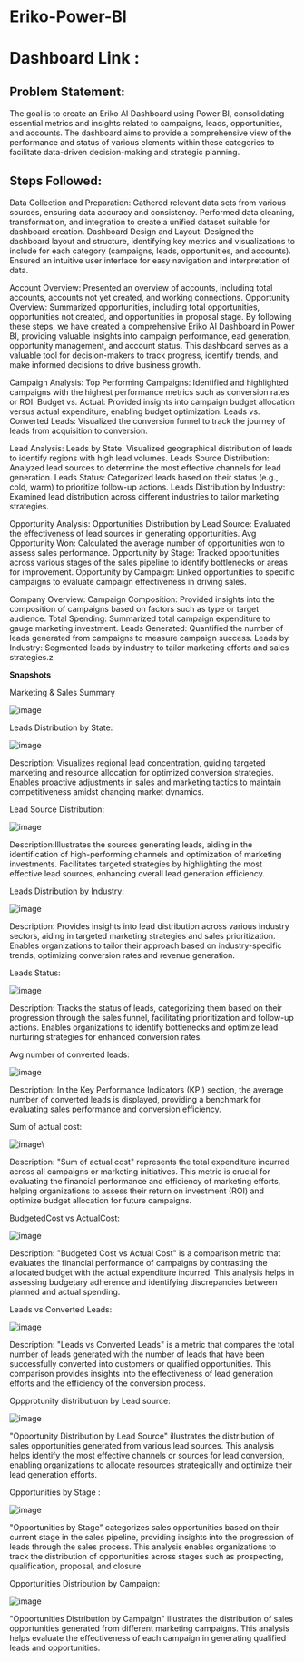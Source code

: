 # Eriko-Power-BI

# Dashboard Link : 

## Problem Statement:

The goal is to create an Eriko AI Dashboard using Power BI, consolidating essential metrics and insights related to campaigns, leads, opportunities, and accounts. 
The dashboard aims to provide a comprehensive view of the performance and status of various elements within these categories to facilitate data-driven decision-making and strategic planning.

## Steps Followed:

Data Collection and Preparation: Gathered relevant data sets from various sources, ensuring data accuracy and consistency. 
Performed data cleaning, transformation, and integration to create a unified dataset suitable for dashboard creation.
Dashboard Design and Layout: Designed the dashboard layout and structure, 
identifying key metrics and visualizations to include for each category (campaigns, leads, opportunities, and accounts). Ensured an intuitive user interface for easy navigation and interpretation of data.

Account Overview: Presented an overview of accounts, including total accounts, accounts not yet created, and working connections.
Opportunity Overview: Summarized opportunities, including total opportunities, opportunities not created, and opportunities in proposal stage.
By following these steps, we have created a comprehensive Eriko AI Dashboard in Power BI, providing valuable insights into campaign performance, 
ead generation, opportunity management, and account status. This dashboard serves as a valuable tool for decision-makers to track progress, 
identify trends, and make informed decisions to drive business growth.

Campaign Analysis:
Top Performing Campaigns: Identified and highlighted campaigns with the highest performance metrics such as conversion rates or ROI.
Budget vs. Actual: Provided insights into campaign budget allocation versus actual expenditure, enabling budget optimization.
Leads vs. Converted Leads: Visualized the conversion funnel to track the journey of leads from acquisition to conversion.

Lead Analysis:
Leads by State: Visualized geographical distribution of leads to identify regions with high lead volumes.
Leads Source Distribution: Analyzed lead sources to determine the most effective channels for lead generation.
Leads Status: Categorized leads based on their status (e.g., cold, warm) to prioritize follow-up actions.
Leads Distribution by Industry: Examined lead distribution across different industries to tailor marketing strategies.

Opportunity Analysis:
Opportunities Distribution by Lead Source: Evaluated the effectiveness of lead sources in generating opportunities.
Avg Opportunity Won: Calculated the average number of opportunities won to assess sales performance.
Opportunity by Stage: Tracked opportunities across various stages of the sales pipeline to identify bottlenecks or areas for improvement.
Opportunity by Campaign: Linked opportunities to specific campaigns to evaluate campaign effectiveness in driving sales.

Company Overview:
Campaign Composition: Provided insights into the composition of campaigns based on factors such as type or target audience.
Total Spending: Summarized total campaign expenditure to gauge marketing investment.
Leads Generated: Quantified the number of leads generated from campaigns to measure campaign success.
Leads by Industry: Segmented leads by industry to tailor marketing efforts and sales strategies.z

**Snapshots**

Marketing & Sales Summary

![image](https://github.com/vibhoreriko/Eriko-Power-BI/assets/144885104/c973eb60-370c-4dce-8bdd-da90a53e5d12)

Leads Distribution by State:

![image](https://github.com/vibhoreriko/Eriko-Power-BI/assets/144885104/bbbb1fb0-a03f-4dda-bfda-d99a10801215)

Description: Visualizes regional lead concentration, guiding targeted marketing and resource allocation for optimized conversion strategies. 
Enables proactive adjustments in sales and marketing tactics to maintain competitiveness amidst changing market dynamics.

Lead Source Distribution:

![image](https://github.com/vibhoreriko/Eriko-Power-BI/assets/144885104/a33d175b-479d-4c3f-9e73-537af1792c7b)

Description:Illustrates the sources generating leads, aiding in the identification of high-performing channels and optimization of marketing investments.
Facilitates targeted strategies by highlighting the most effective lead sources, enhancing overall lead generation efficiency.

Leads Distribution by Industry:

![image](https://github.com/vibhoreriko/Eriko-Power-BI/assets/144885104/fb9f3fbe-4b0b-400a-8554-c6c784a6ae1f)

Description: Provides insights into lead distribution across various industry sectors, aiding in targeted marketing strategies and sales prioritization.
Enables organizations to tailor their approach based on industry-specific trends, optimizing conversion rates and revenue generation.

Leads Status:

![image](https://github.com/vibhoreriko/Eriko-Power-BI/assets/144885104/ec94bf32-2af2-4c10-badb-cb984f44b7fa)

Description: Tracks the status of leads, categorizing them based on their progression through the sales funnel, facilitating prioritization and follow-up actions. 
Enables organizations to identify bottlenecks and optimize lead nurturing strategies for enhanced conversion rates.

Avg number of converted leads:

![image](https://github.com/vibhoreriko/Eriko-Power-BI/assets/144885104/fe9c1f9e-eb62-4291-8801-376c6988b908)

Description: In the Key Performance Indicators (KPI) section, the average number of converted leads is displayed, 
providing a benchmark for evaluating sales performance and conversion efficiency. 

Sum of actual cost:

![image](https://github.com/vibhoreriko/Eriko-Power-BI/assets/144885104/8e319cbc-9b52-4b6d-9b1c-e1bd47d34316)\

Description: "Sum of actual cost" represents the total expenditure incurred across all campaigns or marketing initiatives. 
This metric is crucial for evaluating the financial performance and efficiency of marketing efforts, helping
organizations to assess their return on investment (ROI) and optimize budget allocation for future campaigns.

BudgetedCost vs ActualCost: 

![image](https://github.com/vibhoreriko/Eriko-Power-BI/assets/144885104/8d860637-b3be-48e1-b0d3-0e8b3b9949cd)

Description: "Budgeted Cost vs Actual Cost" is a comparison metric that evaluates the financial performance of campaigns 
by contrasting the allocated budget with the actual expenditure incurred. This analysis helps in assessing budgetary
adherence and identifying discrepancies between planned and actual spending.

Leads vs Converted Leads:

![image](https://github.com/vibhoreriko/Eriko-Power-BI/assets/144885104/c512dfe4-67ca-4b10-99de-2286a1cbe227)

Description: "Leads vs Converted Leads" is a metric that compares the total number of leads generated with the number of leads
that have been successfully converted into customers or qualified opportunities. This comparison provides insights
into the effectiveness of lead generation efforts and the efficiency of the conversion process.

Oppprotunity distributiuon by Lead source:

![image](https://github.com/vibhoreriko/Eriko-Power-BI/assets/144885104/b14f4119-44b9-44fb-adbc-adc6a0b894e5)

"Opportunity Distribution by Lead Source" illustrates the distribution of sales opportunities generated from various lead sources.
This analysis helps identify the most effective channels or sources for lead conversion, enabling organizations to allocate resources
strategically and optimize their lead generation efforts. 

Opportunities by Stage :

![image](https://github.com/vibhoreriko/Eriko-Power-BI/assets/144885104/88ebe666-311a-4322-8895-a99d1cfb79a2)

"Opportunities by Stage" categorizes sales opportunities based on their current stage in the sales pipeline, 
providing insights into the progression of leads through the sales process. This analysis enables organizations
to track the distribution of opportunities across stages such as prospecting, qualification, proposal, and closure

Opportunities Distribution by Campaign:

![image](https://github.com/vibhoreriko/Eriko-Power-BI/assets/144885104/accbf78e-661e-4b03-97b8-957750305995)

"Opportunities Distribution by Campaign" illustrates the distribution of sales opportunities generated from different marketing campaigns.
This analysis helps evaluate the effectiveness of each campaign in generating qualified leads and opportunities.










































